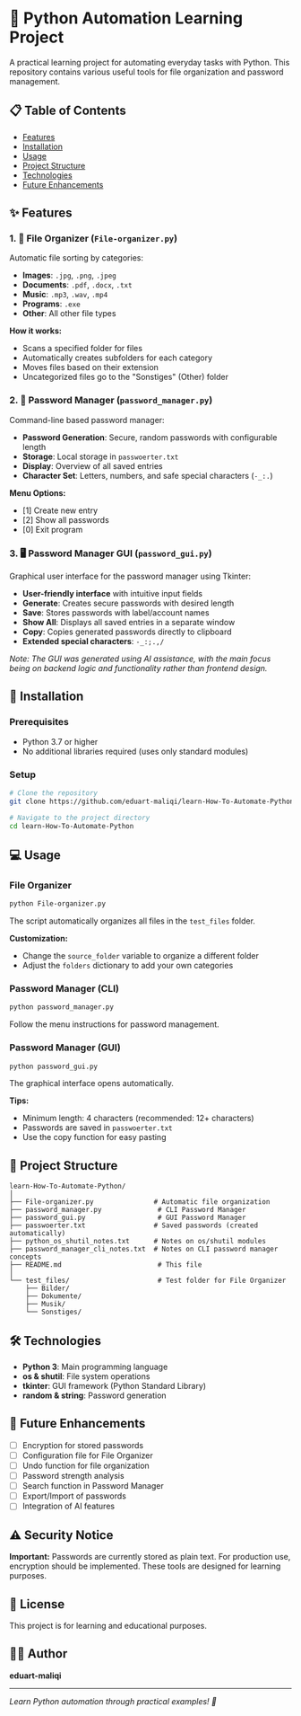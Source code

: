# 🐍 Python Automation Learning Project

A practical learning project for automating everyday tasks with Python. This repository contains various useful tools for file organization and password management.

## 📋 Table of Contents

- [Features](#-features)
- [Installation](#-installation)
- [Usage](#-usage)
- [Project Structure](#-project-structure)
- [Technologies](#-technologies)
- [Future Enhancements](#-future-enhancements)

## ✨ Features

### 1. 📁 File Organizer (`File-organizer.py`)
Automatic file sorting by categories:
- **Images**: `.jpg`, `.png`, `.jpeg`
- **Documents**: `.pdf`, `.docx`, `.txt`
- **Music**: `.mp3`, `.wav`, `.mp4`
- **Programs**: `.exe`
- **Other**: All other file types

**How it works:**
- Scans a specified folder for files
- Automatically creates subfolders for each category
- Moves files based on their extension
- Uncategorized files go to the "Sonstiges" (Other) folder

### 2. 🔐 Password Manager (`password_manager.py`)
Command-line based password manager:
- **Password Generation**: Secure, random passwords with configurable length
- **Storage**: Local storage in `passwoerter.txt`
- **Display**: Overview of all saved entries
- **Character Set**: Letters, numbers, and safe special characters (`-_:.`)

**Menu Options:**
- [1] Create new entry
- [2] Show all passwords
- [0] Exit program

### 3. 🖥️ Password Manager GUI (`password_gui.py`)
Graphical user interface for the password manager using Tkinter:
- **User-friendly interface** with intuitive input fields
- **Generate**: Creates secure passwords with desired length
- **Save**: Stores passwords with label/account names
- **Show All**: Displays all saved entries in a separate window
- **Copy**: Copies generated passwords directly to clipboard
- **Extended special characters**: `-_:;.,/`

*Note: The GUI was generated using AI assistance, with the main focus being on backend logic and functionality rather than frontend design.*

## 🚀 Installation

### Prerequisites
- Python 3.7 or higher
- No additional libraries required (uses only standard modules)

### Setup
```bash
# Clone the repository
git clone https://github.com/eduart-maliqi/learn-How-To-Automate-Python.git

# Navigate to the project directory
cd learn-How-To-Automate-Python
```

## 💻 Usage

### File Organizer
```bash
python File-organizer.py
```
The script automatically organizes all files in the `test_files` folder.

**Customization:**
- Change the `source_folder` variable to organize a different folder
- Adjust the `folders` dictionary to add your own categories

### Password Manager (CLI)
```bash
python password_manager.py
```
Follow the menu instructions for password management.

### Password Manager (GUI)
```bash
python password_gui.py
```
The graphical interface opens automatically.

**Tips:**
- Minimum length: 4 characters (recommended: 12+ characters)
- Passwords are saved in `passwoerter.txt`
- Use the copy function for easy pasting

## 📂 Project Structure

```
learn-How-To-Automate-Python/
│
├── File-organizer.py               # Automatic file organization
├── password_manager.py              # CLI Password Manager
├── password_gui.py                  # GUI Password Manager
├── passwoerter.txt                 # Saved passwords (created automatically)
├── python_os_shutil_notes.txt      # Notes on os/shutil modules
├── password_manager_cli_notes.txt  # Notes on CLI password manager concepts
├── README.md                        # This file
│
└── test_files/                      # Test folder for File Organizer
    ├── Bilder/
    ├── Dokumente/
    ├── Musik/
    └── Sonstiges/
```

## 🛠️ Technologies

- **Python 3**: Main programming language
- **os & shutil**: File system operations
- **tkinter**: GUI framework (Python Standard Library)
- **random & string**: Password generation

## 🔮 Future Enhancements

- [ ] Encryption for stored passwords
- [ ] Configuration file for File Organizer
- [ ] Undo function for file organization
- [ ] Password strength analysis
- [ ] Search function in Password Manager
- [ ] Export/Import of passwords
- [ ] Integration of AI features

## ⚠️ Security Notice

**Important:** Passwords are currently stored as plain text. For production use, encryption should be implemented. These tools are designed for learning purposes.

## 📝 License

This project is for learning and educational purposes.

## 👨‍💻 Author

**eduart-maliqi**

---

*Learn Python automation through practical examples! 🚀*
